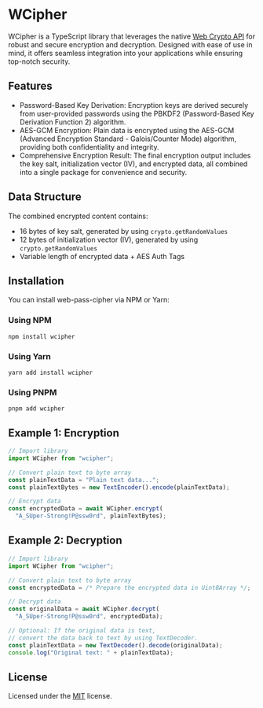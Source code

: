 # WCipher

WCipher is a TypeScript library that leverages the native [Web Crypto API](https://developer.mozilla.org/en-US/docs/Web/API/Web_Crypto_API) for robust and secure encryption and decryption. Designed with ease of use in mind, it offers seamless integration into your applications while ensuring top-notch security.

## Features
* Password-Based Key Derivation: Encryption keys are derived securely from user-provided passwords using the PBKDF2 (Password-Based Key Derivation Function 2) algorithm.
* AES-GCM Encryption: Plain data is encrypted using the AES-GCM (Advanced Encryption Standard - Galois/Counter Mode) algorithm, providing both confidentiality and integrity.
* Comprehensive Encryption Result: The final encryption output includes the key salt, initialization vector (IV), and encrypted data, all combined into a single package for convenience and security.

## Data Structure
The combined encrypted content contains:
* 16 bytes of key salt, generated by using `crypto.getRandomValues`
* 12 bytes of initialization vector (IV), generated by using `crypto.getRandomValues`
* Variable length of encrypted data + AES Auth Tags

## Installation
You can install web-pass-cipher via NPM or Yarn:

### Using NPM
```
npm install wcipher
```

### Using Yarn
```
yarn add install wcipher
```

### Using PNPM
```
pnpm add wcipher
```

## Example 1: Encryption
```javascript
// Import library
import WCipher from "wcipher";

// Convert plain text to byte array
const plainTextData = "Plain text data...";
const plainTextBytes = new TextEncoder().encode(plainTextData);

// Encrypt data
const encryptedData = await WCipher.encrypt(
  "A_SUper-Strong!P@ssw0rd", plainTextBytes);
```

## Example 2: Decryption
```javascript
// Import library
import WCipher from "wcipher";

// Convert plain text to byte array
const encryptedData = /* Prepare the encrypted data in Uint8Array */;

// Decrypt data
const originalData = await WCipher.decrypt(
  "A_SUper-Strong!P@ssw0rd", encryptedData);

// Optional: If the original data is text,
// convert the data back to text by using TextDecoder.
const plainTextData = new TextDecoder().decode(originalData);
console.log("Original text: " + plainTextData);
```

## License
Licensed under the [MIT](http://www.opensource.org/licenses/mit-license.php) license.

